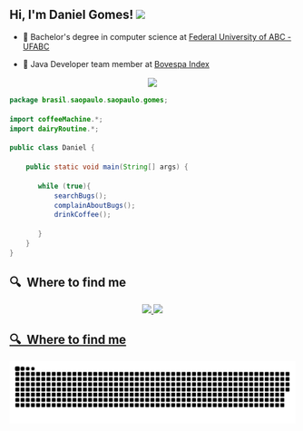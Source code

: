 <h2> Hi, I'm Daniel Gomes! <img src="https://camo.githubusercontent.com/d3359cb00ab0b5ed8f2e1fe3fceb4fbaf3b614340f8c0db99c17b9f50b351770/68747470733a2f2f656d6f6a69732e736c61636b6d6f6a69732e636f6d2f656d6f6a69732f696d616765732f313533313834393433302f343234362f626c6f622d73756e676c61737365732e6769663f31353331383439343330" width="50"></h2>

- 🧭 Bachelor's degree in computer science at <a href="https://www.ufabc.edu.br/"> Federal University of ABC - UFABC</a> 

- 👥 Java Developer team member at <a href="http://www.b3.com.br/pt_br/"> Bovespa Index</a> 



<p align="center">
<a href="https://gifs.alphacoders.com/gifs/view/209661" ><img align="center" src="https://user-images.githubusercontent.com/50127863/131756731-46ecebc6-f0fd-4ca6-b3cc-33d22d835ea7.gif"></a>
</p>

```java
package brasil.saopaulo.saopaulo.gomes;

import coffeeMachine.*;
import dairyRoutine.*;

public class Daniel {

    public static void main(String[] args) {
    
       while (true){
           searchBugs();
           complainAboutBugs();
           drinkCoffee();
           
       }
    }
}
```

## 🔍  Where to find me
<p align="center">
<a href="https://www.linkedin.com/in/danieldjgomes"><img src="https://img.icons8.com/color/48/000000/linkedin.png" width="3.5%"/>
<a href="mailto:daniel.djgomes@outlook.com"><img src="https://img.icons8.com/fluent/48/000000/gmail.png" width="3.5%"/>
</p>
    

## 🔍  Where to find me
 
 ![Snake animation](https://github.com/danieldjgomes/danieldjgomes/blob/output/github-contribution-grid-snake.svg)
 </p>

